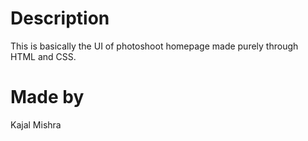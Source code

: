 # Description
This is basically the UI of photoshoot homepage made purely through HTML and CSS.
# Made by 
Kajal Mishra 